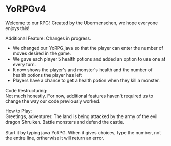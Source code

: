 # YoRPGv4


Welcome to our RPG! Created by the Ubermenschen, we hope everyone enjoys this!


Additional Feature: Changes in progress.
    <ul> <li>We changed our YoRPG.java so that the player can enter the number of moves desired in the game.</li>
    <li>We gave each player 5 health potions and added an option to use one at every turn.</li>
    <li> It now shows the player's and monster's health and the number of health potions the player has left</li>
    <li> Players have a chance to get a health potion when they kill a monster.</li>
    </ul>
    
    
Code Restructuring:
<br>    Not much honestly. For now, additional features haven't required us to change the way our code previously worked.
    
How to Play:
<br>Greetings, adventurer. The land is being attacked by the army of the evil dragon Shruiken. Battle monsters and defend the castle.
<br>
<Br>    Start it by typing java YoRPG. When it gives choices, type the number, not the entire line, ortherwise it will return an error.
